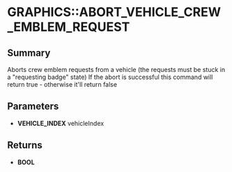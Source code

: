 # GRAPHICS::ABORT_VEHICLE_CREW_EMBLEM_REQUEST

## Summary
Aborts crew emblem requests from a vehicle (the requests must be stuck in a "requesting badge" state)
If the abort is successful this command will return true - otherwise it'll return false

## Parameters
* **VEHICLE_INDEX** vehicleIndex

## Returns
* **BOOL**